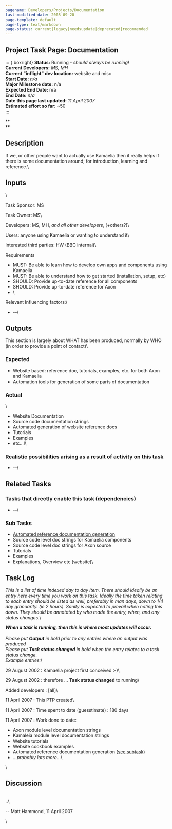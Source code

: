 ```yaml
---
pagename: Developers/Projects/Documentation
last-modified-date: 2008-09-20
page-template: default
page-type: text/markdown
page-status: current|legacy|needsupdate|deprecated|recommended
---
```

Project Task Page: Documentation
--------------------------------

::: {.boxright}
**Status:** Running *- should always be running!*\
**Current Developers:** *MS, MH*\
**Current \"inflight\" dev location:** website and misc\
**Start Date:** *n/a*\
**Major Milestone date:** n/a\
**Expected End Date:** n/a\
**End Date:** *n/a*\
**Date this page last updated:** *11 April 2007*\
**Estimated effort so far:** \~50\
:::

**\
**

**Description**
---------------

If we, or other people want to actually use Kamaelia then it really
helps if there is some documentation around; for introduction, learning
and reference.\

Inputs
------

\

Task Sponsor: MS

Task Owner: MS\

Developers: MS, MH, *and all other developers*, (+others?)\

Users: anyone using Kamaelia or wanting to understand it\

Interested third parties: HW (BBC internal)\

Requirements

-   MUST: Be able to learn how to develop own apps and components using
    Kamaelia
-   MUST: Be able to understand how to get started (installation, setup,
    etc)
-   SHOULD: Provide up-to-date reference for all components
-   SHOULD: Provide up-to-date reference for Axon
-   \

Relevant Influencing factors:\

-   \--\

Outputs
-------

This section is largely about WHAT has been produced, normally by WHO
(in order to provide a point of contact)\

### Expected

-   Website based: reference doc, tutorials, examples, etc. for both
    Axon and Kamaelia
-   Automation tools for generation of some parts of documentation

### Actual

\

-   Website Documentation
-   Source code documentation strings
-   Automated generation of website reference docs
-   Tutorials
-   Examples
-   etc\...!\

### Realistic possibilities arising as a result of activity on this task

-   \--\

Related Tasks
-------------

### Tasks that directly enable this task (dependencies) 

-   \--\

### Sub Tasks

-   [Automated reference documentation
    generation](/Developers/Projects/ReferenceDocumentationGeneration)
-   Source code level doc strings for Kamaelia components
-   Source code level doc strings for Axon source
-   Tutorials
-   Examples
-   Explanations, Overview etc (website)\

Task Log
--------

*This is a list of time indexed day to day item. There should ideally be
an entry here every time you work on this task. Ideally the time taken
relating to each entry should be listed as well, preferably in man days,
down to 1/4 day granuarity. (ie 2 hours). Sanity is expected to prevail
when noting this down. They should be annotated by who made the entry,
when, and any status changes.*\

***When a task is running, then this is where most updates will
occur.**\
\
Please put **Output** in bold prior to any entries where an output was
produced\
Please put **Task status changed** in bold when the entry relates to a
task status change.\
Example entries:*\

29 August 2002 : Kamaelia project first conceived :-)\

29 August 2002 : therefore \... **Task status changed** to running\

Added developers : \[all\]\

11 April 2007 : This PTP created\

11 April 2007 : Time spent to date (guesstimate) : 180 days

11 April 2007 : Work done to date:

-   Axon module level documentation strings
-   Kamaleia module level documentation strings
-   Website tutorials
-   Website cookbook examples
-   Automated reference documentation generation ([see
    subtask](/Developers/Projects/ReferenceDocumentationGeneration))
-   *\...probably lots more\...*\

\

Discussion
----------

\
..\

\-- Matt Hammond, 11 April 2007

\
